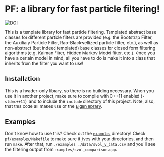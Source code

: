 # PF: a library for fast particle filtering!

[![DOI](https://zenodo.org/badge/130237492.svg)](https://zenodo.org/badge/latestdoi/130237492)

This is a template library for fast particle filtering. Templated abstract base classes for different particle filters are provided (e.g. the Bootstrap Filter, the Auxiliary Particle Filter, Rao-Blackwellized particle filter, etc.), as well as non-abstract (but indeed templated) base classes for closed form filtering algorithms (e.g. Kalman Filter, Hidden Markov Model filter, etc.). Once you have a certain model in mind, all you have to do is make it into a class that inherits from the filter you want to use!

## Installation
This is a header-only library, so there is no building necessary. When you use it in another project, make sure to compile with C++11 enabled (`-std=c++11`), and to include the `include` directory of this project. Note, also, that this code all makes use of the [Eigen library](http://eigen.tuxfamily.org/).

## Examples
Don't know how to use this? Check out the [`examples`](https://github.com/tbrown122387/pf/tree/master/examples) directory! Check `pf/examples/Makefile` to make sure it jives with your directories, and then run `make`. After that, run `./examples ./data/svol_y_data.csv` and you'll see the filtering output from `examples/svol_comparison.cpp`.
